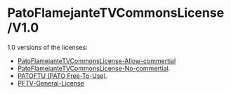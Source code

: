 # PatoFlamejanteTVCommonsLicense/V1.0
1.0 versions of the licenses:

- [PatoFlamejanteTVCommonsLicense-Allow-commertial](PFTVC-allow-commertial.md)
- [PatoFlamejanteTVCommonsLicense-No-commertial](PFTVC-no-commertial.md).
- [PATOFTU (PATO Free-To-Use)](PATOFTU.txt).
- [PFTV-General-License](PFTV-General-License.md)
